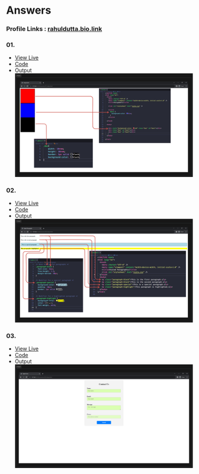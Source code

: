 # Answers
### Profile Links : [rahuldutta.bio.link](https://rahuldutta.bio.link)

### 01.
- [View Live](https://irahuldutta02.github.io/pw-skills-fswd-ja-assignments/005-week-4-css-01/answers/01/)
- [Code](https://github.com/irahuldutta02/pw-skills-fswd-ja-assignments/tree/main/005-week-4-css-01/answers/01/)
- Output
![Output](./answers/01/output.png)

### 02.
- [View Live](https://irahuldutta02.github.io/pw-skills-fswd-ja-assignments/005-week-4-css-01/answers/02/)
- [Code](https://github.com/irahuldutta02/pw-skills-fswd-ja-assignments/tree/main/005-week-4-css-01/answers/02/)
- Output
![Output](./answers/02/output.png)

### 03.
- [View Live](https://irahuldutta02.github.io/pw-skills-fswd-ja-assignments/005-week-4-css-01/answers/03/)
- [Code](https://github.com/irahuldutta02/pw-skills-fswd-ja-assignments/tree/main/005-week-4-css-01/answers/03/)
- Output
![Output](./answers/03/output.png)